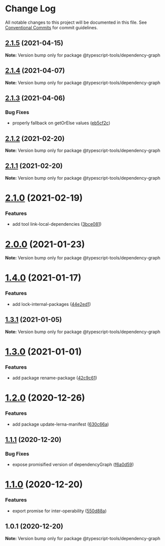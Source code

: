 # Change Log

All notable changes to this project will be documented in this file.
See [Conventional Commits](https://conventionalcommits.org) for commit guidelines.

## [2.1.5](https://github.com/typescript-tools/typescript-tools/compare/@typescript-tools/dependency-graph@2.1.4...@typescript-tools/dependency-graph@2.1.5) (2021-04-15)

**Note:** Version bump only for package @typescript-tools/dependency-graph





## [2.1.4](https://github.com/typescript-tools/typescript-tools/compare/@typescript-tools/dependency-graph@2.1.3...@typescript-tools/dependency-graph@2.1.4) (2021-04-07)

**Note:** Version bump only for package @typescript-tools/dependency-graph





## [2.1.3](https://github.com/typescript-tools/typescript-tools/compare/@typescript-tools/dependency-graph@2.1.2...@typescript-tools/dependency-graph@2.1.3) (2021-04-06)


### Bug Fixes

* properly fallback on getOrElse values ([eb5cf2c](https://github.com/typescript-tools/typescript-tools/commit/eb5cf2c9ec6761e25820642267e6c2f472d8ae3c))





## [2.1.2](https://github.com/typescript-tools/typescript-tools/compare/@typescript-tools/dependency-graph@2.1.1...@typescript-tools/dependency-graph@2.1.2) (2021-02-20)

**Note:** Version bump only for package @typescript-tools/dependency-graph





## [2.1.1](https://github.com/typescript-tools/typescript-tools/compare/@typescript-tools/dependency-graph@2.1.0...@typescript-tools/dependency-graph@2.1.1) (2021-02-20)

**Note:** Version bump only for package @typescript-tools/dependency-graph





# [2.1.0](https://github.com/typescript-tools/typescript-tools/compare/@typescript-tools/dependency-graph@2.0.0...@typescript-tools/dependency-graph@2.1.0) (2021-02-19)


### Features

* add tool link-local-dependencies ([3bce081](https://github.com/typescript-tools/typescript-tools/commit/3bce081bf09141cb8fd6867eb59d4b9dc45276c0))





# [2.0.0](https://github.com/typescript-tools/typescript-tools/compare/@typescript-tools/dependency-graph@1.4.0...@typescript-tools/dependency-graph@2.0.0) (2021-01-23)

**Note:** Version bump only for package @typescript-tools/dependency-graph





# [1.4.0](https://github.com/typescript-tools/typescript-tools/compare/@typescript-tools/dependency-graph@1.3.1...@typescript-tools/dependency-graph@1.4.0) (2021-01-17)


### Features

* add lock-internal-packages ([44e2ed1](https://github.com/typescript-tools/typescript-tools/commit/44e2ed1cebba3a02e48ca5c6bd9c67aa21b178ed))





## [1.3.1](https://github.com/typescript-tools/typescript-tools/compare/@typescript-tools/dependency-graph@1.3.0...@typescript-tools/dependency-graph@1.3.1) (2021-01-05)

**Note:** Version bump only for package @typescript-tools/dependency-graph





# [1.3.0](https://github.com/typescript-tools/typescript-tools/compare/@typescript-tools/dependency-graph@1.2.0...@typescript-tools/dependency-graph@1.3.0) (2021-01-01)


### Features

* add package rename-package ([42c9c61](https://github.com/typescript-tools/typescript-tools/commit/42c9c61524dc58244a64bf01699dbc737504a111))





# [1.2.0](https://github.com/typescript-tools/typescript-tools/compare/@typescript-tools/dependency-graph@1.1.1...@typescript-tools/dependency-graph@1.2.0) (2020-12-26)


### Features

* add package update-lerna-manifest ([630c66a](https://github.com/typescript-tools/typescript-tools/commit/630c66ac552f55953790d7e5faa476886330ceda))





## [1.1.1](https://github.com/typescript-tools/typescript-tools/compare/@typescript-tools/dependency-graph@1.1.0...@typescript-tools/dependency-graph@1.1.1) (2020-12-20)


### Bug Fixes

* expose promisified version of dependencyGraph ([f6a0d59](https://github.com/typescript-tools/typescript-tools/commit/f6a0d591d5bb086661221834eb9afc12b1f0abd4))





# [1.1.0](https://github.com/typescript-tools/typescript-tools/compare/@typescript-tools/dependency-graph@1.0.1...@typescript-tools/dependency-graph@1.1.0) (2020-12-20)


### Features

* export promise for inter-operability ([550d88a](https://github.com/typescript-tools/typescript-tools/commit/550d88ad24009ac77ee3662aff9c82fc425dc6e4))





## 1.0.1 (2020-12-20)

**Note:** Version bump only for package @typescript-tools/dependency-graph
